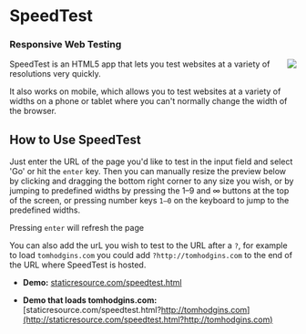 # SpeedTest

### Responsive Web Testing

<p><img src="http://i.imgur.com/apRbOiV.png" style="max-width: 100px; float: right; margin: 0 0 0 15px">SpeedTest is an HTML5 app that lets you test websites at a variety of resolutions very quickly.</p>

It also works on mobile, which allows you to test websites at a variety of widths on a phone or tablet where you can't normally change the width of the browser.

## How to Use SpeedTest

Just enter the URL of the page you'd like to test in the input field and select 'Go' or hit the `enter` key. Then you can manually resize the preview below by clicking and dragging the bottom right corner to any size you wish, or by jumping to predefined widths by pressing the 1–9 and ∞ buttons at the top of the screen, or pressing number keys `1–0` on the keyboard to jump to the predefined widths.

Pressing `enter` will refresh the page

You can also add the urL you wish to test to the URL after a `?`, for example to load `tomhodgins.com` you could add `?http://tomhodgins.com` to the end of the URL where SpeedTest is hosted.

- **Demo:** [staticresource.com/speedtest.html](http://staticresource.com/speedtest.html)

- **Demo that loads tomhodgins.com:** [staticresource.com/speedtest.html?http://tomhodgins.com](http://staticresource.com/speedtest.html?http://tomhodgins.com)
